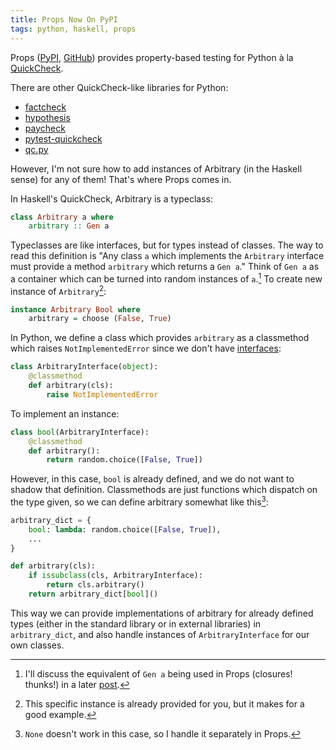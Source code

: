```yaml
---
title: Props Now On PyPI
tags: python, haskell, props
---
```


Props ([PyPI](https://pypi.python.org/pypi/props/), [GitHub](https://github.com/zeckalpha/props)) provides property-based testing for Python à la [QuickCheck](http://en.wikipedia.org/wiki/QuickCheck).

There are other QuickCheck-like libraries for Python:

- [factcheck](https://github.com/npryce/python-factcheck)
- [hypothesis](http://www.drmaciver.com/2013/03/quickcheck-style-testing-in-python-with-hypothesis/) 
- [paycheck](https://github.com/markchadwick/paycheck)
- [pytest-quickcheck](https://pypi.python.org/pypi/pytest-quickcheck/) 
- [qc.py](http://dan.bravender.us/2009/6/21/Simple_Quickcheck_implementation_for_Python.html)

However, I'm not sure how to add instances of Arbitrary (in the Haskell sense) for any of them! That's where Props comes in.

In Haskell's QuickCheck, Arbitrary is a typeclass:

~~~ Haskell
class Arbitrary a where
    arbitrary :: Gen a
~~~
    
Typeclasses are like interfaces, but for types instead of classes. The way to read this definition is "Any class `a` which implements the `Arbitrary` interface must provide a method `arbitrary` which returns a `Gen a`." Think of `Gen a` as a container which can be turned into random instances of `a`.[^1] To create new instance of `Arbitrary`[^2]:

~~~ Haskell
instance Arbitrary Bool where
    arbitrary = choose (False, True)
~~~

[^1]: I'll discuss the equivalent of `Gen a` being used in Props (closures! thunks!) in a later [post](/posts/2014-02-20-props-gen-a-thunks-and-closures.html).
[^2]: This specific instance is already provided for you, but it makes for a good example.


In Python, we define a class which provides `arbitrary` as a classmethod which raises `NotImplementedError` since we don't have [interfaces](/posts/2014-01-29-interfaces-in-python.html):

~~~ Python
class ArbitraryInterface(object):
    @classmethod
    def arbitrary(cls):
        raise NotImplementedError
~~~

To implement an instance:

~~~ Python
class bool(ArbitraryInterface):
    @classmethod
    def arbitrary():
        return random.choice([False, True])
~~~

However, in this case, `bool` is already defined, and we do not want to shadow that definition. Classmethods are just functions which dispatch on the type given, so we can define arbitrary somewhat like this[^3]:

~~~ Python
arbitrary_dict = {
    bool: lambda: random.choice([False, True]),
    ...
}

def arbitrary(cls):
    if issubclass(cls, ArbitraryInterface):
        return cls.arbitrary()
    return arbitrary_dict[bool]()
~~~

[^3]: `None` doesn't work in this case, so I handle it separately in Props.

This way we can provide implementations of arbitrary for already defined types (either in the standard library or in external libraries) in `arbitrary_dict`, and also handle instances of `ArbitraryInterface` for our own classes.